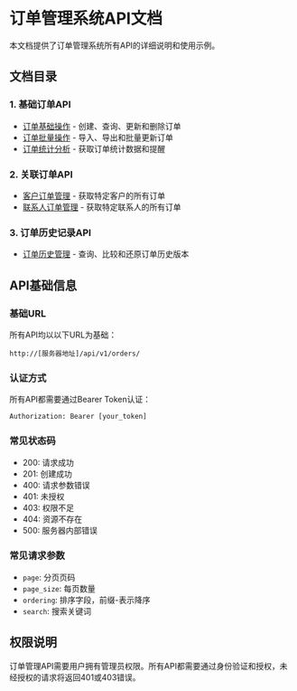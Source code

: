 # 订单管理系统API文档

本文档提供了订单管理系统所有API的详细说明和使用示例。

## 文档目录

### 1. 基础订单API
- [订单基础操作](01_订单基础操作.md) - 创建、查询、更新和删除订单
- [订单批量操作](02_订单批量操作.md) - 导入、导出和批量更新订单
- [订单统计分析](03_订单统计分析.md) - 获取订单统计数据和提醒

### 2. 关联订单API
- [客户订单管理](04_客户订单管理.md) - 获取特定客户的所有订单
- [联系人订单管理](05_联系人订单管理.md) - 获取特定联系人的所有订单

### 3. 订单历史记录API
- [订单历史管理](06_订单历史管理.md) - 查询、比较和还原订单历史版本

## API基础信息

### 基础URL
所有API均以以下URL为基础：
```
http://[服务器地址]/api/v1/orders/
```

### 认证方式
所有API都需要通过Bearer Token认证：
```
Authorization: Bearer [your_token]
```

### 常见状态码
- 200: 请求成功
- 201: 创建成功
- 400: 请求参数错误
- 401: 未授权
- 403: 权限不足
- 404: 资源不存在
- 500: 服务器内部错误

### 常见请求参数
- `page`: 分页页码
- `page_size`: 每页数量
- `ordering`: 排序字段，前缀-表示降序
- `search`: 搜索关键词

## 权限说明
订单管理API需要用户拥有管理员权限。所有API都需要通过身份验证和授权，未经授权的请求将返回401或403错误。 